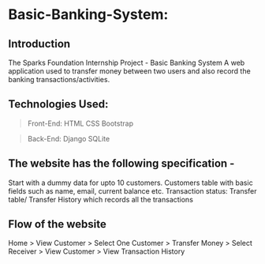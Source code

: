 
# Basic-Banking-System:
## Introduction
The Sparks Foundation Internship Project - Basic Banking System
A web application used to transfer money between two users and also record the banking transactions/activities.

## Technologies Used:
> Front-End:
HTML
CSS
Bootstrap

> Back-End:
Django
SQLite

## The website has the following specification -
Start with a dummy data for upto 10 customers. Customers table with basic fields such as name, email, current balance etc. Transaction status: Transfer table/ Transfer History which records all the transactions

## Flow of the website
Home > View Customer > Select One Customer > Transfer Money > Select Receiver > View Customer > View Transaction History

